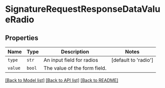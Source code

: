# SignatureRequestResponseDataValueRadio



## Properties
Name | Type | Description | Notes
------------ | ------------- | ------------- | -------------
| `type` | ```str``` |  An input field for radios  |  [default to 'radio'] |
| `value` | ```bool``` |  The value of the form field.  |  |

[[Back to Model list]](../README.md#documentation-for-models) [[Back to API list]](../README.md#documentation-for-api-endpoints) [[Back to README]](../README.md)


